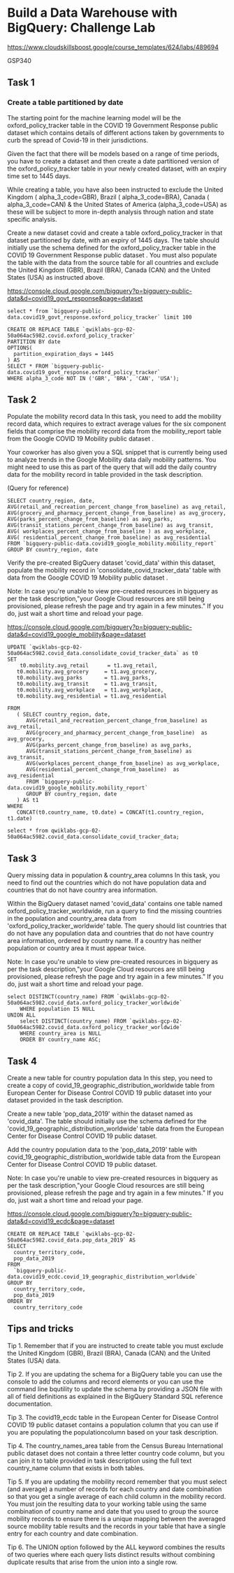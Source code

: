# Build a Data Warehouse with BigQuery: Challenge Lab

https://www.cloudskillsboost.google/course_templates/624/labs/489694

GSP340


## Task 1
### Create a table partitioned by date
The starting point for the machine learning model will be the oxford_policy_tracker table in the COVID 19 Government Response public dataset which contains details of different actions taken by governments to curb the spread of Covid-19 in their jurisdictions.

Given the fact that there will be models based on a range of time periods, you have to create a dataset and then create a date partitioned version of the oxford_policy_tracker table in your newly created dataset, with an expiry time set to 1445 days.

While creating a table, you have also been instructed to exclude the United Kingdom ( alpha_3_code=GBR), Brazil ( alpha_3_code=BRA), Canada ( alpha_3_code=CAN) & the United States of America (alpha_3_code=USA) as these will be subject to more in-depth analysis through nation and state specific analysis.

Create a new dataset covid and create a table oxford_policy_tracker in that dataset partitioned by date, with an expiry of 1445 days. The table should initially use the schema defined for the oxford_policy_tracker table in the COVID 19 Government Response public dataset .
You must also populate the table with the data from the source table for all countries and exclude the United Kingdom (GBR), Brazil (BRA), Canada (CAN) and the United States (USA) as instructed above.


https://console.cloud.google.com/bigquery?p=bigquery-public-data&d=covid19_govt_response&page=dataset

```
select * from `bigquery-public-data.covid19_govt_response.oxford_policy_tracker` limit 100
```

```
CREATE OR REPLACE TABLE `qwiklabs-gcp-02-50a064ac5982.covid.oxford_policy_tracker`
PARTITION BY date
OPTIONS(
  partition_expiration_days = 1445
) AS
SELECT * FROM `bigquery-public-data.covid19_govt_response.oxford_policy_tracker`
WHERE alpha_3_code NOT IN ('GBR', 'BRA', 'CAN', 'USA');
```




## Task 2
Populate the mobility record data
In this task, you need to add the mobility record data, which requires to extract average values for the six component fields that comprise the mobility record data from the mobility_report table from the Google COVID 19 Mobility public dataset .

Your coworker has also given you a SQL snippet that is currently being used to analyze trends in the Google Mobility data daily mobility patterns. You might need to use this as part of the query that will add the daily country data for the mobility record in table provided in the task description.

(Query for reference)
```
SELECT country_region, date,
AVG(retail_and_recreation_percent_change_from_baseline) as avg_retail,
AVG(grocery_and_pharmacy_percent_change_from_baseline) as avg_grocery,
AVG(parks_percent_change_from_baseline) as avg_parks,
AVG(transit_stations_percent_change_from_baseline) as avg_transit,
AVG( workplaces_percent_change_from_baseline ) as avg_workplace,
AVG( residential_percent_change_from_baseline) as avg_residential
FROM `bigquery-public-data.covid19_google_mobility.mobility_report`
GROUP BY country_region, date
```


Verify the pre-created BigQuery dataset 'covid_data' within this dataset, populate the mobility record in 'consolidate_covid_tracker_data' table with data from the Google COVID 19 Mobility public dataset .

Note: In case you're unable to view pre-created resources in bigquery as per the task description,"your Google Cloud resources are still being provisioned, please refresh the page and try again in a few minutes." If you do, just wait a short time and reload your page.

https://console.cloud.google.com/bigquery?p=bigquery-public-data&d=covid19_google_mobility&page=dataset



```
UPDATE `qwiklabs-gcp-02-50a064ac5982.covid_data.consolidate_covid_tracker_data` as t0
SET
    t0.mobility.avg_retail      = t1.avg_retail,
   t0.mobility.avg_grocery     = t1.avg_grocery,
   t0.mobility.avg_parks       = t1.avg_parks,
   t0.mobility.avg_transit     = t1.avg_transit,
   t0.mobility.avg_workplace   = t1.avg_workplace,
   t0.mobility.avg_residential = t1.avg_residential

FROM
   ( SELECT country_region, date,
      AVG(retail_and_recreation_percent_change_from_baseline) as avg_retail,
      AVG(grocery_and_pharmacy_percent_change_from_baseline)  as avg_grocery,
      AVG(parks_percent_change_from_baseline) as avg_parks,
      AVG(transit_stations_percent_change_from_baseline) as avg_transit,
      AVG(workplaces_percent_change_from_baseline) as avg_workplace,
      AVG(residential_percent_change_from_baseline)  as avg_residential
      FROM `bigquery-public-data.covid19_google_mobility.mobility_report`
      GROUP BY country_region, date
   ) AS t1
WHERE
   CONCAT(t0.country_name, t0.date) = CONCAT(t1.country_region, t1.date)
```


```
select * from qwiklabs-gcp-02-50a064ac5982.covid_data.consolidate_covid_tracker_data;
```


## Task 3

Query missing data in population & country_area columns
In this task, you need to find out the countries which do not have population data and countries that do not have country area information.

Within the BigQuery dataset named 'covid_data' contains one table named oxford_policy_tracker_worldwide, run a query to find the missing countries in the population and country_area data from 'oxford_policy_tracker_worldwide' table. The query should list countries that do not have any population data and countries that do not have country area information, ordered by country name. If a country has neither population or country area it must appear twice.

Note: In case you're unable to view pre-created resources in bigquery as per the task description,"your Google Cloud resources are still being provisioned, please refresh the page and try again in a few minutes." If you do, just wait a short time and reload your page.



```
select DISTINCT(country_name) FROM `qwiklabs-gcp-02-50a064ac5982.covid_data.oxford_policy_tracker_worldwide`
    WHERE population IS NULL
UNION ALL
    select DISTINCT(country_name) FROM `qwiklabs-gcp-02-50a064ac5982.covid_data.oxford_policy_tracker_worldwide`
    WHERE country_area is NULL
    ORDER BY country_name ASC;
```



## Task 4
Create a new table for country population data
In this step, you need to create a copy of covid_19_geographic_distribution_worldwide table from European Center for Disease Control COVID 19 public dataset into your dataset provided in the task description.

Create a new table 'pop_data_2019' within the dataset named as 'covid_data'. The table should initially use the schema defined for the 'covid_19_geographic_distribution_worldwide' table data from the European Center for Disease Control COVID 19 public dataset.

Add the country population data to the 'pop_data_2019' table with covid_19_geographic_distribution_worldwide table data from the European Center for Disease Control COVID 19 public dataset.

Note: In case you're unable to view pre-created resources in bigquery as per the task description,"your Google Cloud resources are still being provisioned, please refresh the page and try again in a few minutes." If you do, just wait a short time and reload your page.


https://console.cloud.google.com/bigquery?p=bigquery-public-data&d=covid19_ecdc&page=dataset


```
CREATE OR REPLACE TABLE `qwiklabs-gcp-02-50a064ac5982.covid_data.pop_data_2019` AS
SELECT
  country_territory_code,
  pop_data_2019
FROM 
  `bigquery-public-data.covid19_ecdc.covid_19_geographic_distribution_worldwide`
GROUP BY
  country_territory_code,
  pop_data_2019
ORDER BY
  country_territory_code
```



## Tips and tricks
Tip 1. Remember that if you are instructed to create table you must exclude the United Kingdom (GBR), Brazil (BRA), Canada (CAN) and the United States (USA) data.

Tip 2. If you are updating the schema for a BigQuery table you can use the console to add the columns and record elements or you can use the command line bqutility to update the schema by providing a JSON file with all of field definitions as explained in the BigQuery Standard SQL reference documentation.

Tip 3. The covid19_ecdc table in the European Center for Disease Control COVID 19 public dataset contains a population column that you can use if you are populating the populationcolumn based on your task description.

Tip 4. The country_names_area table from the Census Bureau International public dataset does not contain a three letter country code column, but you can join it to table provided in task description using the full text country_name column that exists in both tables.

Tip 5. If you are updating the mobility record remember that you must select (and average) a number of records for each country and date combination so that you get a single average of each child column in the mobility record. You must join the resulting data to your working table using the same combination of country name and date that you used to group the source mobility records to ensure there is a unique mapping between the averaged source mobility table results and the records in your table that have a single entry for each country and date combination.

Tip 6. The UNION option followed by the ALL keyword combines the results of two queries where each query lists distinct results without combining duplicate results that arise from the union into a single row.